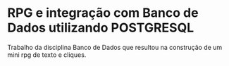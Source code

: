 # RPG e integração com Banco de Dados utilizando POSTGRESQL
Trabalho da disciplina Banco de Dados que resultou na construção de um mini rpg de texto e cliques.
